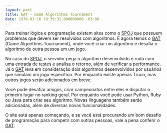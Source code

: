 ```yaml
---
layout: post
title: GAT - Game Algorithms Tournament
date: 1970-01-16 19:39:31.000000000 -03:00
---
```


Para treinar lógica e programação existem sites como o [SPOJ](http://br.spoj.com/ "SPOJ") que possuem problemas que devem ser resolvidos com algoritmos. E agora temos o [GAT](http://www.gatournament.com/ "GAT") (Game Algorithms Tournament), onde você criar um algoritmo e desafia o algoritmo de outra pessoa em um jogo.

No caso do [SPOJ](http://br.spoj.com/ "SPOJ"), o servidor pega o algoritmo desenvolvido e roda com uma entrada de testes e analisa o retorno, além de verificar a performance. Já o [GAT](http://www.gatournament.com/ "GAT") leva em consideração dois algoritmos desenvolvidos por usuários que simulam um jogo específico. Por enquanto existe apenas Truco, mas outros jogos serão adicionados em breve.

Você pode desafiar amigos, criar campeonatos entre eles e disputar o primeiro lugar no ranking geral. Por enquanto você pode usar Python, Ruby ou Java para criar seu algoritmo. Novas linguagens também serão adicionadas, além de diversas novas funcionalidades.

O site está apenas começando, e se você está procurando um bom desafio de programação para competir com outras pessoas, vale a pena conferir o [GAT](http://www.gatournament.com/ "GAT").


